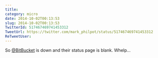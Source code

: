 ```yaml
---
title: 
category: micro
date: 2014-10-02T00:13:53
slug: 2014-10-02T00:13:53
TwitterId: 517467469741453312
TweetUrl: https://twitter.com/mark_philpot/status/517467469741453312
ReTweetUser: 
---
```


So [@BitBucket](https://twitter.com/BitBucket) is down and their status page is blank. Whelp…